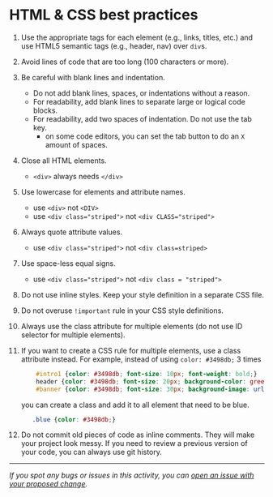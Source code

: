  # HTML & CSS best practices

1. Use the appropriate tags for each element (e.g., links, titles, etc.) and use HTML5 semantic tags (e.g., header, nav) over `div`s.
2. Avoid lines of code that are too long (100 characters or more).
3. Be careful with blank lines and indentation.
    - Do not add blank lines, spaces, or indentations without a reason.
    - For readability, add blank lines to separate large or logical code blocks.
    - For readability, add two spaces of indentation. Do not use the tab key.
      - on some code editors, you can set the tab button to do an `X` amount of spaces.
4. Close all HTML elements.
     - `<div>` always needs `</div>`
5. Use lowercase for elements and attribute names.
     - use `<div>` not `<DIV>`
     - use `<div class="striped">` not  `<div CLASS="striped">`
7. Always quote attribute values.
     - use `<div class="striped">` not  `<div class=striped>`
8. Use space-less equal signs.
     - use `<div class="striped">` not  `<div class = "striped">`
9. Do not use inline styles. Keep your style definition in a separate CSS file.
10. Do not overuse `!important` rule in your CSS style definitions.
11. Always use the class attribute for multiple elements (do not use ID selector for multiple elements).
12. If you want to create a CSS rule for multiple elements, use a class attribute instead. For example, instead of using `color: #3498db;` 3 times
    ```CSS
        #intro1 {color: #3498db; font-size: 10px; font-weight: bold;}
        header {color: #3498db; font-size: 20px; background-color: green;}
        #banner {color: #3498db; font-size: 30px; background-image: url(images/static.jpg);}
    ```
    you can create a class and add it to all element that need to be blue.
    
    ```CSS
       .blue {color: #3498db;}
    ```
14. Do not commit old pieces of code as inline comments. They will make your project look messy. If you need to review a previous version of your code, you can always use git history.

------

_If you spot any bugs or issues in this activity, you can [open an issue with your proposed change](https://github.com/microverseinc/curriculum-transversal-skills/blob/main/git-github/articles/open_issue.md)._
